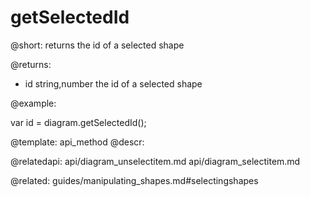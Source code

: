 getSelectedId
=============


@short: returns the id of a selected shape
	
@returns:

- id	string,number	the id of a selected shape

@example:

var id = diagram.getSelectedId();


@template:	api_method
@descr:

@relatedapi:
	api/diagram_unselectitem.md
	api/diagram_selectitem.md
    
@related:
guides/manipulating_shapes.md#selectingshapes